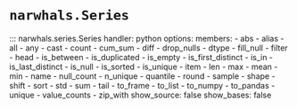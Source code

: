 # `narwhals.Series`

::: narwhals.series.Series
    handler: python
    options:
      members:
        - abs
        - alias
        - all
        - any
        - cast
        - count
        - cum_sum
        - diff
        - drop_nulls
        - dtype
        - fill_null
        - filter
        - head
        - is_between
        - is_duplicated
        - is_empty
        - is_first_distinct
        - is_in
        - is_last_distinct
        - is_null
        - is_sorted
        - is_unique
        - item
        - len
        - max
        - mean
        - min
        - name
        - null_count
        - n_unique
        - quantile
        - round
        - sample
        - shape
        - shift
        - sort
        - std
        - sum
        - tail
        - to_frame
        - to_list
        - to_numpy
        - to_pandas
        - unique
        - value_counts
        - zip_with
      show_source: false
      show_bases: false
